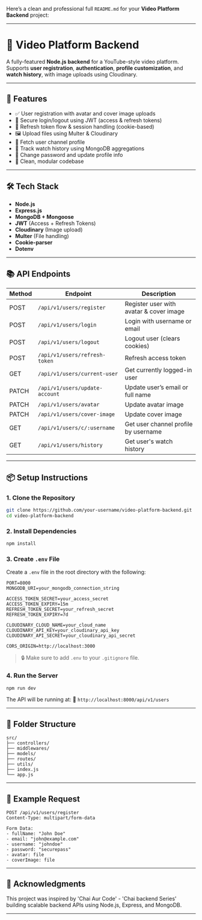 Here’s a clean and professional full `README.md` for your **Video Platform Backend** project:

---


# 🎥 Video Platform Backend

A fully-featured **Node.js backend** for a YouTube-style video platform. Supports **user registration**, **authentication**, **profile customization**, and **watch history**, with image uploads using Cloudinary.

---

## 🚀 Features

- ✅ User registration with avatar and cover image uploads  
- 🔐 Secure login/logout using JWT (access & refresh tokens)
- 🔄 Refresh token flow & session handling (cookie-based)
- 🖼️ Upload files using Multer & Cloudinary
- 👤 Fetch user channel profile
- 📜 Track watch history using MongoDB aggregations
- 🔄 Change password and update profile info
- 🧱 Clean, modular codebase

---

## 🛠️ Tech Stack

- **Node.js**
- **Express.js**
- **MongoDB + Mongoose**
- **JWT** (Access + Refresh Tokens)
- **Cloudinary** (Image upload)
- **Multer** (File handling)
- **Cookie-parser**
- **Dotenv**

---

## 📚 API Endpoints

| Method | Endpoint                             | Description                                |
|--------|--------------------------------------|--------------------------------------------|
| POST   | `/api/v1/users/register`             | Register user with avatar & cover image    |
| POST   | `/api/v1/users/login`                | Login with username or email               |
| POST   | `/api/v1/users/logout`               | Logout user (clears cookies)               |
| POST   | `/api/v1/users/refresh-token`        | Refresh access token                       |
| GET    | `/api/v1/users/current-user`         | Get currently logged-in user               |
| PATCH  | `/api/v1/users/update-account`       | Update user’s email or full name           |
| PATCH  | `/api/v1/users/avatar`               | Update avatar image                        |
| PATCH  | `/api/v1/users/cover-image`          | Update cover image                         |
| GET    | `/api/v1/users/c/:username`          | Get user channel profile by username       |
| GET    | `/api/v1/users/history`              | Get user's watch history                   |

---

## 📦 Setup Instructions

### 1. Clone the Repository

```bash
git clone https://github.com/your-username/video-platform-backend.git
cd video-platform-backend
````

### 2. Install Dependencies

```bash
npm install
```

### 3. Create `.env` File

Create a `.env` file in the root directory with the following:

```env
PORT=8000
MONGODB_URI=your_mongodb_connection_string

ACCESS_TOKEN_SECRET=your_access_secret
ACCESS_TOKEN_EXPIRY=15m
REFRESH_TOKEN_SECRET=your_refresh_secret
REFRESH_TOKEN_EXPIRY=7d

CLOUDINARY_CLOUD_NAME=your_cloud_name
CLOUDINARY_API_KEY=your_cloudinary_api_key
CLOUDINARY_API_SECRET=your_cloudinary_api_secret

CORS_ORIGIN=http://localhost:3000
```

> 🔒 Make sure to add `.env` to your `.gitignore` file.

### 4. Run the Server

```bash
npm run dev
```

The API will be running at:
📍 `http://localhost:8000/api/v1/users`

---

## 📁 Folder Structure

```
src/
├── controllers/
├── middlewares/
├── models/
├── routes/
├── utils/
├── index.js
└── app.js
```

---

## 🧪 Example Request

```http
POST /api/v1/users/register
Content-Type: multipart/form-data

Form Data:
- fullName: "John Doe"
- email: "john@example.com"
- username: "johndoe"
- password: "securepass"
- avatar: file
- coverImage: file
```

---

## 🙌 Acknowledgments

This project was inspired by 'Chai Aur Code' - 'Chai backend Series' building scalable backend APIs using Node.js, Express, and MongoDB.

---


